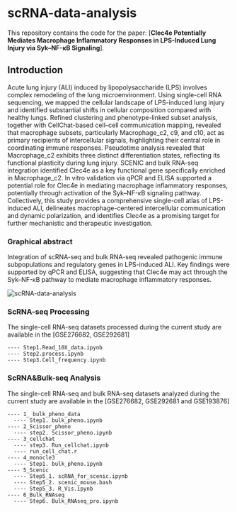 # scRNA-data-analysis

This repository contains the code for the paper: [**Clec4e Potentially Mediates Macrophage Inflammatory Responses in LPS-Induced Lung Injury via Syk–NF-κB Signaling**]. 

## Introduction

Acute lung injury (ALI) induced by lipopolysaccharide (LPS) involves complex remodeling of the lung microenvironment. Using single-cell RNA sequencing, we mapped the cellular landscape of LPS-induced lung injury and identified substantial shifts in cellular composition compared with healthy lungs. Refined clustering and phenotype-linked subset analysis, together with CellChat-based cell–cell communication mapping, revealed that macrophage subsets, particularly Macrophage_c2, c9, and c10, act as primary recipients of intercellular signals, highlighting their central role in coordinating immune responses. Pseudotime analysis revealed that Macrophage_c2 exhibits three distinct differentiation states, reflecting its functional plasticity during lung injury. SCENIC and bulk RNA-seq integration identified Clec4e as a key functional gene specifically enriched in Macrophage_c2. In vitro validation via qPCR and ELISA supported a potential role for Clec4e in mediating macrophage inflammatory responses, potentially through activation of the Syk–NF-κB signaling pathway. Collectively, this study provides a comprehensive single-cell atlas of LPS-induced ALI, delineates macrophage-centered intercellular communication and dynamic polarization, and identifies Clec4e as a promising target for further mechanistic and therapeutic investigation. 

### Graphical abstract
Integration of scRNA-seq and bulk RNA-seq revealed pathogenic immune subpopulations and regulatory genes in LPS-induced ALI. Key findings were supported by qPCR and ELISA, suggesting that Clec4e may act through the Syk–NF-κB pathway to mediate macrophage inflammatory responses.

![scRNA-data-analysis](./docs/Graphical_abstract.png)



### ScRNA-seq Processing

The single-cell RNA-seq datasets processed during the current study are available in the [GSE276682, GSE292681]

```
---- Step1.Read_10X_data.ipynb
---- Step2.process.ipynb
---- Step3.Cell_frequency.ipynb
```
### ScRNA&Bulk-seq Analysis

The single-cell RNA-seq and bulk RNA-seq datasets analyzed during the current study are available in the [GSE276682, GSE292681 and GSE193876]

```
---- 1_ bulk_pheno_data
  ---- Step1. bulk_pheno.ipynb
---- 2_Scissor_pheno
  ---- step2. Scissor_pheno.ipynb
---- 3_cellchat
  ---- step3. Run_cellchat.ipynb
  ---- run_cell_chat.r
---- 4_monocle3
  ---- Step1. bulk_pheno.ipynb
---- 5_Scenic
  ---- Step5_1. scRNA_for_scenic.ipynb
  ---- Step5_2. scenic_mouse.bash
  ---- Step5_3. R_Vis.ipynb
---- 6_Bulk_RNAseq
  ---- Step6. Bulk_RNAseq_pro.ipynb
```



